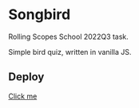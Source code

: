# Songbird

Rolling Scopes School 2022Q3 task.

Simple bird quiz, written in vanilla JS.

## Deploy

[Click me](https://vaultdweller13.github.io/songbird/)
